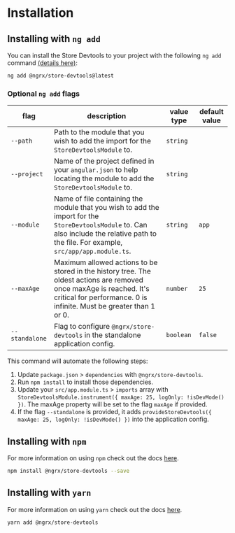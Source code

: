 # Installation

## Installing with `ng add`

You can install the Store Devtools to your project with the following `ng add` command <a href="https://angular.io/cli/add" target="_blank">(details here)</a>:

```sh
ng add @ngrx/store-devtools@latest
```

### Optional `ng add` flags

| flag | description | value type | default value |
| --- | --- | --- | ---
| `--path` | Path to the module that you wish to add the import for the `StoreDevtoolsModule` to. | `string` |
| `--project` | Name of the project defined in your `angular.json` to help locating the module to add the `StoreDevtoolsModule` to. | `string` | 
| `--module` | Name of file containing the module that you wish to add the import for the `StoreDevtoolsModule` to. Can also include the relative path to the file. For example, `src/app/app.module.ts`. | `string` | `app`
| `--maxAge` | Maximum allowed actions to be stored in the history tree. The oldest actions are removed once maxAge is reached. It's critical for performance. 0 is infinite. Must be greater than 1 or 0. | `number` | `25`
| `--standalone` | Flag to configure `@ngrx/store-devtools` in the standalone application config. | `boolean` |`false` |

This command will automate the following steps:

1. Update `package.json` > `dependencies` with `@ngrx/store-devtools`.
2. Run `npm install` to install those dependencies. 
3. Update your `src/app.module.ts` > `imports` array with `StoreDevtoolsModule.instrument({ maxAge: 25, logOnly: !isDevMode() })`. The maxAge property will be set to the flag `maxAge` if provided. 
4. If the flag `--standalone` is provided, it adds `provideStoreDevtools({ maxAge: 25, logOnly: !isDevMode() })` into the application config.

## Installing with `npm`

For more information on using `npm` check out the docs <a href="https://docs.npmjs.com/cli/install" target="_blank">here</a>.

```sh
npm install @ngrx/store-devtools --save
```

## Installing with `yarn`
For more information on using `yarn` check out the docs <a href="https://yarnpkg.com/getting-started/usage#installing-all-the-dependencies" target="_blank">here</a>.

```sh
yarn add @ngrx/store-devtools
```
